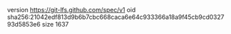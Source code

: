 version https://git-lfs.github.com/spec/v1
oid sha256:21042edf813d9b6b7cbc668caca6e64c933366a18a9f45cb9cd032793d5853e6
size 1637
